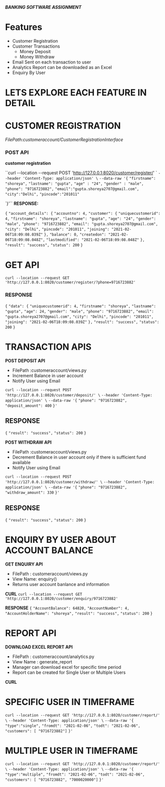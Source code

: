 _**BANKING SOFTWARE ASSIGNMENT**_

# Features
* Customer Registration
* Customer Transactions
  * Money Deposit
  * Money Withdraw
* Email Sent on each transaction to user
* Analytics Report can be downloaded as an Excel
* Enquiry By User

# LETS EXPLORE EACH FEATURE IN DETAIL
# **CUSTOMER REGISTRATION**

_FilePath:customeraccount/CustomerRegistrationInterface_

### POST API
**customer registration** 

``curl --location --request POST 'http://127.0.0.1:8020/customer/register/' \`
`--header 'Content-Type: application/json' \`
`--data-raw '{`
    `"firstname": "shoreya",`
    `"lastname": "gupta",`
    `"age" : "24",`
    `"gender" : "male",`
    `"phone": "9716723882",`
    `"email":"gupta.shoreya2707@gmail.com",`
    `"city":"Delhi",`
    `"pincode":"201011"`

`}'``
**RESPONSE:**

`{`
    `"account_details": {`
        `"accountno": 4,`
        `"customer": {`
            `"uniquecustomerid": 4,`
            `"firstname": "shoreya",`
            `"lastname": "gupta",`
            `"age": "24",`
            `"gender": "male",`
            `"phone": "9716723882",`
            `"email": "gupta.shoreya2707@gmail.com",`
            `"city": "Delhi",`
            `"pincode": "201011",`
            `"joining": "2021-02-06T18:09:08.039Z"`
        `},`
        `"balance": 0,`
        `"createdon": "2021-02-06T18:09:08.048Z",`
        `"lastmodified": "2021-02-06T18:09:08.048Z"`
    `},`
    `"result": "success",`
    `"status": 200`
`}`


# GET API

`curl --location --request GET 'http://127.0.0.1:8020/customer/register/?phone=9716723882'`

### RESPONSE
`{`
    `"data": {`
        `"uniquecustomerid": 4,`
        `"firstname": "shoreya",`
        `"lastname": "gupta",`
        `"age": 24,`
        `"gender": "male",`
        `"phone": "9716723882",`
        `"email": "gupta.shoreya2707@gmail.com",`
        `"city": "Delhi",`
        `"pincode": "201011",`
        `"joining": "2021-02-06T18:09:08.039Z"`
    `},`
    `"result": "success",`
    `"status": 200`
`}`


# TRANSACTION APIS

**POST DEPOSIT API**
* FilePath :customeraccount/views.py
* Increment Balance in user account
* Notify User using Email

`curl --location --request POST 'http://127.0.0.1:8020/customer/deposit/' \`
`--header 'Content-Type: application/json' \`
`--data-raw '{`
    `"phone": "9716723882",`
    `"deposit_amount": 400`
`}'`

## RESPONSE
`{`
    `"result": "success",`
    `"status": 200`
`}`

**POST WITHDRAW API**
* FilePath :customeraccount/views.py
* Decrement Balance in user account only if there is sufficient fund available
* Notify User using Email

`curl --location --request POST 'http://127.0.0.1:8020/customer/withdraw/' \`
`--header 'Content-Type: application/json' \`
`--data-raw '{`
    `"phone": "9716723882",`
    `"withdraw_amount": 330`
`}'`

## RESPONSE
`{`
    `"result": "success",`
    `"status": 200`
`}`

# ENQUIRY BY USER ABOUT ACCOUNT BALANCE

**GET ENQUIRY API**
* FilePath : customeraccount/views.py
* View Name: enquiry()
* Returns user account banlance and information

**CURL**
`curl --location --request GET 'http://127.0.0.1:8020/customer/enquiry/9716723882'`

**RESPONSE**
`{`
    `"AccountBalance": 64820,`
    `"AccountNumber": 4,`
    `"AccountHolderName": "shoreya",`
    `"result": "success",`
    `"status": 200`
`}`


# REPORT API

**DOWNLOAD EXCEL REPORT API**
* FilePath : customeraccount/analytics.py
* View Name : generate_report
* Manager can download excel for specific time period
* Report can be created for Single User or Multiple Users

**CURL**
# SPECIFIC USER IN TIMEFRAME
`curl --location --request GET 'http://127.0.0.1:8020/customer/report/' \`
`--header 'Content-Type: application/json' \`
`--data-raw '{`
    `"type":"single",`
    `"fromdt": "2021-02-06",`
    `"todt": "2021-02-06",`
    `"customers": [ "9716723882"]`
`}'`


# MULTIPLE USER IN TIMEFRAME
`curl --location --request GET 'http://127.0.0.1:8020/customer/report/' \`
`--header 'Content-Type: application/json' \`
`--data-raw '{`
    `"type":"multiple",`
    `"fromdt": "2021-02-06",`
    `"todt": "2021-02-06",`
    `"customers": [ "9716723882", "7000020000"]`
`}'`



